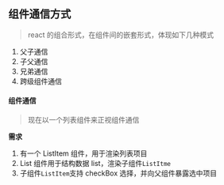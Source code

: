 ## 组件通信方式

> react 的组合形式，在组件间的嵌套形式，体现如下几种模式

1. 父子通信
2. 子父通信
3. 兄弟通信
4. 跨级组件通信

#### 组件通信

> 现在以一个列表组件来正视组件通信

**需求**

1. 有一个 ListItem 组件，用于渲染列表项目
2. List 组件用于结构数据 list，渲染子组件`ListItme`
3. 子组件`ListItem`支持 checkBox 选择，并向父组件暴露选中项目
